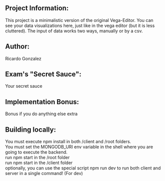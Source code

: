 ## Project Information:
This project is a minimalistic version of the original Vega-Editor. You can see your data visualizations here, just like in the vega editor (but it is less cluttered). The input of data works two ways, manually or by a csv.

## Author:
Ricardo Gonzalez

## Exam's "Secret Sauce":
Your secret sauce

## Implementation Bonus:
Bonus if you do anything else extra

## Building locally:
You must execute npm install in both /client and /root folders.  
You must set the MONGODB_URI env variable in the shell where you are going to execute the backend.  
run npm start in the /root folder  
run npm start in the /client folder  
optionally, you can use the special script npm run dev to run both client and server in a single command! (For dev)
 
